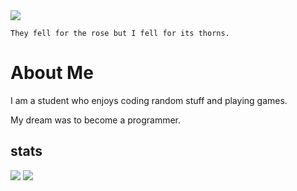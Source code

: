 <img src="https://ik.imagekit.io/as7ksk9qe/IMG_5353.jpeg?updatedAt=1746889270484">

`They fell for the rose but I fell for its thorns.`

 
# About Me

<p>I am a student who enjoys coding random stuff and playing games.</p>

<p>My dream was to become a programmer.</p>

## stats

![](https://github-readme-stats.vercel.app/api?username=XyrenTheCoder&show_icons=true&hide_border=true&line_height=20&title_color=3de6e6&icon_color=3de6e6&show_owner=true&count_private=true&theme=dark)
![](https://github-readme-stats.vercel.app/api/top-langs/?username=XyrenTheCoder&layout=compact&langs_count=6&theme=dark)

